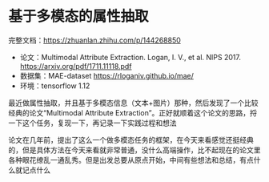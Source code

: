# 基于多模态的属性抽取

完整文档：https://zhuanlan.zhihu.com/p/144268850

* 论文：Multimodal Attribute Extraction. Logan, I. V., et al. NIPS 2017. https://arxiv.org/pdf/1711.11118.pdf
* 数据集：MAE-dataset https://rloganiv.github.io/mae/
* 环境：tensorflow 1.12

最近做属性抽取，并且基于多模态信息（文本+图片）那种，然后发现了一个比较经典的论文“Multimodal Attribute Extraction”。正好就顺着这个论文的思路，捋一下这个任务，复现一下，再记录一下实践过程和想法

论文在几年前，提出了这么一个做多模态任务的框架，在今天来看感觉还挺经典的，但是具体方法在今天来看就非常普通，没什么高端操作，比不起现在的论文里各种眼花缭乱一通乱秀。但是出发总要从原点开始，中间有些想法和总结，有点什么就记点什么

